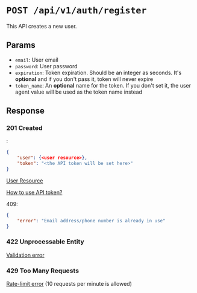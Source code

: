 # `POST /api/v1/auth/register`
This API creates a new user.


## Params

- `email`: User email
- `password`: User password
- `expiration`: Token expiration. Should be an integer as seconds. It's **optional** and if you don't pass it, token will never expire
- `token_name`: An **optional** name for the token. If you don't set it, the user agent value will be used as the token name instead

## Response

### 201 Created
:
```json
{
    "user": {<user resource>},
    "token": "<the API token will be set here>"
}
```

[User Resource](../resources/user.md)

[How to use API token?](login.md#how-to-use-api-token)

409:
```json
{
    "error": "Email address/phone number is already in use"
}
```

### 422 Unprocessable Entity
[Validation error](../validation-errors.md)

### 429 Too Many Requests
[Rate-limit error](../rate-limit-errors.md) (10 requests per minute is allowed)
